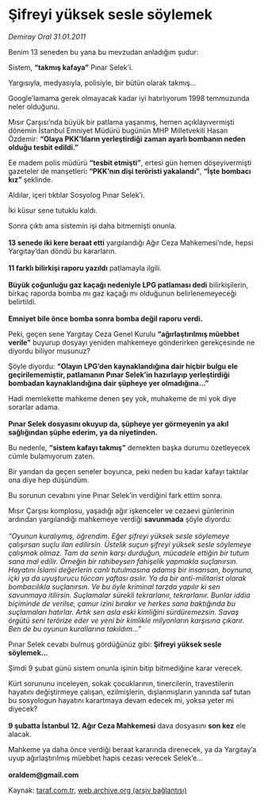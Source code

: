 # Şifreyi yüksek sesle söylemek

*Demiray Oral 31.01.2011*

<div class="yazi"><p>Benim 13 seneden bu yana bu mevzudan anladığım şudur:</p>
<p>Sistem, <b>“takmış kafaya”</b> Pınar Selek’i.</p>
<p>Yargısıyla, medyasıyla, polisiyle, bir bütün olarak takmış...</p>
<p>Google’lamama gerek olmayacak kadar iyi hatırlıyorum 1998 temmuzunda neler olduğunu.</p>
<p>Mısır Çarşısı’nda büyük bir patlama yaşanmış, hemen açıklayıvermişti dönemin İstanbul Emniyet Müdürü bugünün MHP Milletvekili Hasan Özdemir: <b>“Olaya PKK’lıların yerleştirdiği zaman ayarlı bombanın neden olduğu tesbit edildi.”</b> </p>
<p>Ee madem polis müdürü <b>“tesbit etmişti”</b>, ertesi gün hemen döşeyivermişti gazeteler de manşetleri<b>: “PKK’nın dişi teröristi yakalandı”</b>, <b>“İşte bombacı kız” </b>şeklinde.</p>
<p>Aldılar, içeri tıktılar Sosyolog Pınar Selek’i.</p>
<p>İki küsur sene tutuklu kaldı.</p>
<p>Sonra çıktı ama sistemin işi daha bitmemişti onunla.<br/><br/><b>13 senede iki kere beraat etti</b> yargılandığı Ağır Ceza Mahkemesi’nde, hepsi Yargıtay’dan döndü bu kararların.<br/><br/><b>11 farklı bilirkişi raporu yazıldı</b> patlamayla ilgili.<br/><br/><b>Büyük çoğunluğu gaz kaçağı nedeniyle LPG patlaması dedi</b> bilirkişilerin, birkaç raporda bomba mı gaz kaçağı mı olduğunun belirlenemeyeceği belirtildi.<br/><br/><b>Emniyet bile önce bomba sonra bomba değil raporu verdi.</b></p>
<p>Peki, geçen sene Yargıtay Ceza Genel Kurulu <b>“ağırlaştırılmış müebbet verile”</b> buyurup dosyayı yeniden mahkemeye gönderirken gerekçesinde ne diyordu biliyor musunuz?</p>
<p>Şöyle diyordu: <b>“Olayın LPG’den kaynaklandığına dair hiçbir bulgu ele geçirilememiştir, patlamanın Pınar Selek’in hazırlayıp yerleştirdiği bombadan kaynaklandığına dair şüpheye yer olmadığına...”</b></p>
<p>Hadi memlekette mahkeme denen şey yok, muhakeme de mi yok diye sorarlar adama.<br/><br/><b>Pınar Selek dosyasını okuyup da, şüpheye yer görmeyenin ya akıl sağlığından şüphe ederim, ya da niyetinden.</b></p>
<p>Bu nedenle, <b>“sistem kafayı takmış”</b> demekten başka durumu özetleyecek cümle bulamıyorum zaten.</p>
<p>Bir yandan da geçen seneler boyunca, peki neden bu kadar kafayı taktılar ona diye hep düşündüm.</p>
<p>Bu sorunun cevabını yine Pınar Selek’in verdiğini fark ettim sonra.</p>
<p>Mısır Çarşısı komplosu, yaşadığı ağır işkenceler ve cezaevi günlerinin ardından yargılandığı mahkemeye verdiği <b>savunmada</b> şöyle diyordu:<br/><br/><i>“Oyunun kuralıymış, öğrendim. Eğer şifreyi yüksek sesle söylemeye çalışırsan suçlu ilan edilirsin. Üstelik suçun şifreyi yüksek sesle söylemeye çalışmak olmaz. Tam da senin karşı durduğun, mücadele ettiğin bir tutum sana mal edilir. Örneğin bir rahibeysen fahişelik yapmakla suçlanırsın. Hayatını İslami değerlerin canlı tutulmasına adamış bir insansan, boynuna, içki ya da uyuşturucu tüccarı yaftası asılır. Ya da bir anti-militarist olarak bombacılıkla suçlanırsın. Ve bu öyle kriminal tarzda yapılır ki sen savunmaya itilirsin. Suçlamalar sürekli tekrarlanır, tekrarlanır. Bunlar iddia biçiminde de verilse, çamur izini bırakır ve herkes sana baktığında bu suçlamaları hatırlar. Artık sen asla eski kimliğini sürdüremezsin. Savaş örgütü seni terörize eder ve yeni bir kimlikle milyonların karşısına çıkarır. Ben de bu oyunun kurallarına takıldım...”</i></p>
<p>Pınar Selek cevabı bulmuş gördüğünüz gibi: <b>Şifreyi yüksek sesle söylemek...</b></p>
<p>Şimdi 9 şubat günü sistem onunla işinin bitip bitmediğine karar verecek.</p>
<p>Kürt sorununu inceleyen, sokak çocuklarının, tinercilerin, travestilerin hayatını değiştirmeye çalışan, ezilmişlerin, dışlanmışların yanında saf tutan bu sosyologun hayatını karartmaya devam edecek mi, yoksa yeter mi diyecek?<br/><br/><b>9 şubatta İstanbul 12. Ağır Ceza Mahkemesi</b> dava dosyasını <b>son kez</b> ele alacak.</p>
<p>Mahkeme ya daha önce verdiği beraat kararında direnecek, ya da Yargıtay’a uyup ağırlaştırılmış müebbet hapis cezası verecek Selek’e...<br/><br/><b>oraldem@gmail.com</b></p>
</div>

Kaynak: [taraf.com.tr](http://www.taraf.com.tr/demiray-oral/makale-sifreyi-yuksek-sesle-soylemek.htm), [web.archive.org (arşiv bağlantısı)](http://web.archive.org/web/20130901101343/http://www.taraf.com.tr/demiray-oral/makale-sifreyi-yuksek-sesle-soylemek.htm)
